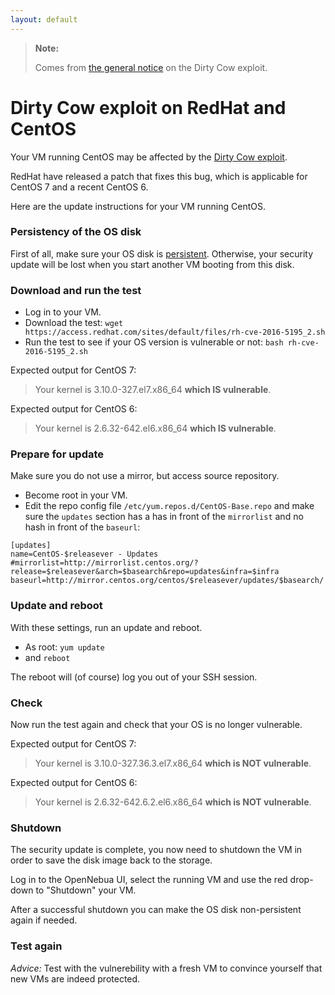 ```yaml
---
layout: default
---
```


> **Note:**
>
> Comes from [the general notice](dirtycow) on the Dirty Cow exploit.

# Dirty Cow exploit on RedHat and CentOS 

Your VM running CentOS may be affected by the [Dirty Cow exploit](dirtycow).

RedHat have released a patch that fixes this bug, which is applicable for CentOS 7 and a recent CentOS 6.

Here are the update instructions for your VM running CentOS.

### Persistency of the OS disk

First of all, make sure your OS disk is [persistent](../image_persistence).
Otherwise, your security update will be lost when you start another VM booting from this disk.

### Download and run the test

- Log in to your VM.
- Download the test: 
  `wget https://access.redhat.com/sites/default/files/rh-cve-2016-5195_2.sh`
- Run the test to see if your OS version is vulnerable or not:
  `bash rh-cve-2016-5195_2.sh`

Expected output for CentOS 7:

> Your kernel is 3.10.0-327.el7.x86_64 **which IS vulnerable**.

Expected output for CentOS 6:

>Your kernel is 2.6.32-642.el6.x86_64 **which IS vulnerable**.

### Prepare for update

Make sure you do not use a mirror, but access source repository.

- Become root in your VM.
- Edit the repo config file `/etc/yum.repos.d/CentOS-Base.repo` and make sure the `updates` section has a has in front of the `mirrorlist` and no hash in front of the `baseurl`:

```
[updates]
name=CentOS-$releasever - Updates
#mirrorlist=http://mirrorlist.centos.org/?release=$releasever&arch=$basearch&repo=updates&infra=$infra
baseurl=http://mirror.centos.org/centos/$releasever/updates/$basearch/
```

### Update and reboot

With these settings, run an update and reboot.

- As root: `yum update`
- and `reboot`

The reboot will (of course) log you out of your SSH session.

### Check

Now run the test again and check that your OS is no longer vulnerable.

Expected output for CentOS 7:

> Your kernel is 3.10.0-327.36.3.el7.x86_64 **which is NOT vulnerable**.

Expected output for CentOS 6:

> Your kernel is 2.6.32-642.6.2.el6.x86_64 **which is NOT vulnerable**.

### Shutdown

The security update is complete, you now need to shutdown the VM in order to save the disk image back to the storage.

Log in to the OpenNebua UI, select the running VM and use the red drop-down to "Shutdown" your VM.

After a successful shutdown you can make the OS disk non-persistent again if needed.

### Test again

_Advice:_ Test with the vulnerebility with a fresh VM to convince yourself that new VMs are indeed protected.
